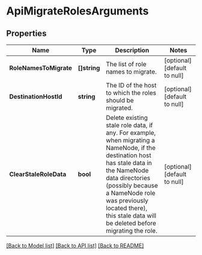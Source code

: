 # ApiMigrateRolesArguments

## Properties
Name | Type | Description | Notes
------------ | ------------- | ------------- | -------------
**RoleNamesToMigrate** | **[]string** | The list of role names to migrate. | [optional] [default to null]
**DestinationHostId** | **string** | The ID of the host to which the roles should be migrated. | [optional] [default to null]
**ClearStaleRoleData** | **bool** | Delete existing stale role data, if any. For example, when migrating a NameNode, if the destination host has stale data in the NameNode data directories (possibly because a NameNode role was previously located there), this stale data will be deleted before migrating the role. | [optional] [default to null]

[[Back to Model list]](../README.md#documentation-for-models) [[Back to API list]](../README.md#documentation-for-api-endpoints) [[Back to README]](../README.md)


